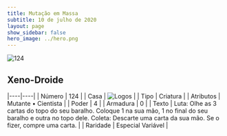 ```yaml
---
title: Mutação em Massa
subtitle: 10 de julho de 2020
layout: page
show_sidebar: false
hero_image: ../hero.png
---
```


![124](https://cdn.keyforgegame.com/media/card_front/pt/479_124_7J26CRJHW79M_pt.png)

## Xeno-Droide

|----|----|
| Número | 124 |
| Casa | ![Logos](https://archonarcana.com/images/thumb/c/ce/Logos.png/22px-Logos.png "Logos") |
| Tipo | Criatura |
| Atributos | Mutante • Cientista |
| Poder | 4 |
| Armadura | 0 |
| Texto | Luta: Olhe as 3 cartas do topo do seu baralho. Coloque 1 na sua mão, 1 no final do seu baralho e outra no topo dele.  Coleta: Descarte uma carta da sua mão. Se o fizer, compre uma carta. |
| Raridade | Especial Variável |
